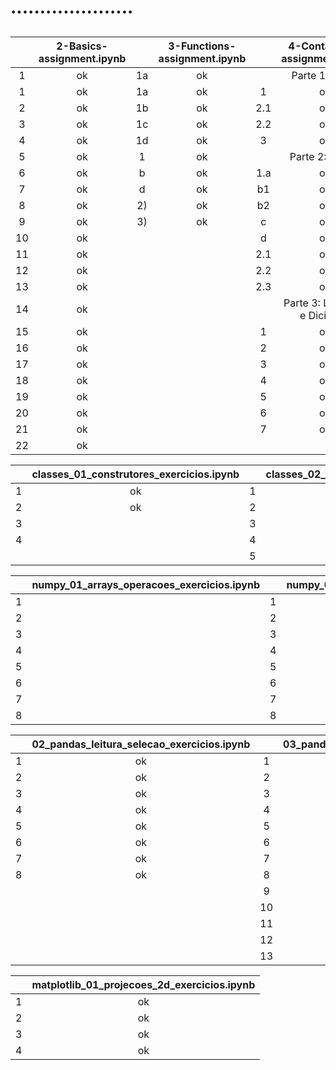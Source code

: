 # .....................
## 
|    | 2-Basics-assignment.ipynb|    | 3-Functions-assignment.ipynb |    | 4-Containers-assignment.ipynb|
|:-: | :-----------------------:|:-: |:----------------------------:|:-: |:----------------------------:|
| 1  | ok                       | 1a | ok                           |    | Parte 1: Listas              |
| 1  | ok                       | 1a | ok                           | 1  | ok                           |
| 2  | ok                       | 1b | ok                           | 2.1| ok                           |
| 3  | ok                       | 1c | ok                           | 2.2| ok                           |
| 4  | ok                       | 1d | ok                           | 3  | ok                           |
| 5  | ok                       | 1  | ok                           |    |  Parte 2: Tuplas             |
| 6  | ok                       | b  | ok                           | 1.a| ok                           |
| 7  | ok                       | d  | ok                           | b1 | ok                           |
| 8  | ok                       | 2) | ok                           | b2 | ok                           |
| 9  | ok                       | 3) | ok                           | c  | ok                           |
| 10 | ok                       |    |                              | d  | ok                           |
| 11 | ok                       |    |                              | 2.1| ok                           |
| 12 | ok                       |    |                              | 2.2| ok                           |
| 13 | ok                       |    |                              | 2.3| ok                           |
| 14 | ok                       |    |                              |    |  Parte 3: Lambdas e Dicionári|
| 15 | ok                       |    |                              | 1  | ok                           |
| 16 | ok                       |    |                              | 2  | ok                           |
| 17 | ok                       |    |                              | 3  | ok                           |
| 18 | ok                       |    |                              | 4  | ok                           |
| 19 | ok                       |    |                              | 5  | ok                           |
| 20 | ok                       |    |                              | 6  | ok                           |
| 21 | ok                       |    |                              | 7  | ok                           |
| 22 | ok                       |    |                              |    |                              |

|    | classes_01_construtores_exercicios.ipynb |    |classes_02_métodos_exercicios.ipynb |
|:-: |:----------------------------------------:|:-: |:----------------------------------:|
| 1  |  ok                                      | 1  |                                    |
| 2  |  ok                                      | 2  |                                    |
| 3  |                                          | 3  |                                    |
| 4  |                                          | 4  |                                    |
|    |                                          | 5  |                                    |

|    | numpy_01_arrays_operacoes_exercicios.ipynb |    |numpy_02_algebra_linear_exercicios.ipynb |
|:-: |:------------------------------------------:|:-: |:---------------------------------------:|
| 1  |                                            | 1  | ok                                      |
| 2  |                                            | 2  | ok                                      |
| 3  |                                            | 3  | ok                                      |
| 4  |                                            | 4  | ok                                      |
| 5  |                                            | 5  | ok                                      |
| 6  |                                            | 6  |                                         |
| 7  |                                            | 7  |                                         |
| 8  |                                            | 8  |                                         |

|   | 02_pandas_leitura_selecao_exercicios.ipynb |    |03_pandas_bd_exercicios.ipynb|
|:-:|:------------------------------------------:|:-: |:---------------------------:|
| 1 | ok                                         | 1  | ok                          |
| 2 | ok                                         | 2  | ok                          |
| 3 | ok                                         | 3  | ok                          |
| 4 | ok                                         | 4  | ok                          |
| 5 | ok                                         | 5  | ok                          |
| 6 | ok                                         | 6  | ok                          |
| 7 | ok                                         | 7  | ok                          |
| 8 | ok                                         | 8  | ok                          |
|   |                                            | 9  | ok                          |
|   |                                            | 10 | ok                          |
|   |                                            | 11 | ok                          |
|   |                                            | 12 | ok                          |
|   |                                            | 13 | ok                          |

|   |matplotlib_01_projecoes_2d_exercicios.ipynb |
|:-:|:------------------------------------------:|
| 1 | ok                                         |
| 2 | ok                                         |
| 3 | ok                                        |
| 4 | ok                                         |

